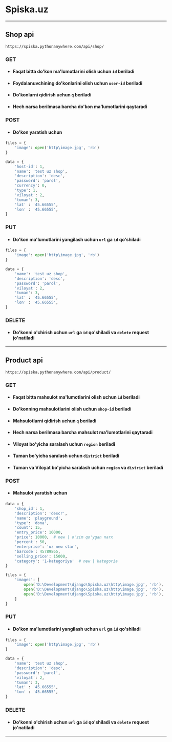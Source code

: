 # Spiska.uz

----------

## Shop api
```
https://spiska.pythonanywhere.com/api/shop/
```

### GET

- #### Faqat bitta do'kon ma'lumotlarini olish uchun `id` beriladi
- #### Foydalanuvchining do'konlarini olish uchun `user-id` beriladi
- #### Do'konlarni qidirish uchun `q` beriladi
- #### Hech narsa berilmasa barcha do'kon ma'lumotlarini qaytaradi

### POST

- #### Do'kon yaratish uchun
```python 
files = {
    'image': open('http\image.jpg', 'rb')
}

data = {
    'host-id': 1,
    'name': 'test uz shop',
    'description': 'desc',
    'password': 'parol',
    'currency': 0,
    'type': 1,
    'viloyat': 2,
    'tuman': 3,
    'lat' : '45.66555',
    'lon' : '45.66555',
}
```
### PUT

- #### Do'kon ma'lumotlarini yangilash uchun `url` ga `id` qo'shiladi
```python 
files = {
    'image': open('http\image.jpg', 'rb')
}

data = {
    'name': 'test uz shop',
    'description': 'desc',
    'password': 'parol',
    'viloyat': 2,
    'tuman': 3,
    'lat' : '45.66555',
    'lon' : '45.66555',
}
```
### DELETE

- #### Do'konni o'chirish uchun `url` ga `id` qo'shiladi va `delete` request jo'natiladi

----------

## Product api
```
https://spiska.pythonanywhere.com/api/product/
```

### GET

- #### Faqat bitta mahsulot ma'lumotlarini olish uchun `id` beriladi
- #### Do'konning mahsulotlarini olish uchun `shop-id` beriladi
- #### Mahsulotlarni qidirish uchun `q` beriladi
- #### Hech narsa berilmasa barcha mahsulot ma'lumotlarini qaytaradi
- #### Viloyat bo'yicha saralash uchun `region` beriladi
- #### Tuman bo'yicha saralash uchun `district` beriladi
- #### Tuman va Viloyat bo'yicha saralash uchun `region` va `district` beriladi

### POST

- #### Mahsulot yaratish uchun
```python 
data = {
    'shop_id': 1,
    'description': 'descr',
    'name': 'playground',
    'type': 'dona',
    'count': 15,
    'entry_price': 10000,
    'price': 10000,  # new | o'zim qo'ygan narx
    'percent': 50,
    'enterprise': 'uz new star',
    'barcode': 45789865,
    'selling_price': 15000,
    'category': '1-kategoriya'  # new | kategoria
}

files = {
    'images': [
        open('D:\Development\django\Spiska.uz\http\image.jpg', 'rb'),
        open('D:\Development\django\Spiska.uz\http\image.jpg', 'rb'),
        open('D:\Development\django\Spiska.uz\http\image.jpg', 'rb'),
    ]
}
```
### PUT

- #### Do'kon ma'lumotlarini yangilash uchun `url` ga `id` qo'shiladi
```python 
files = {
    'image': open('http\image.jpg', 'rb')
}

data = {
    'name': 'test uz shop',
    'description': 'desc',
    'password': 'parol',
    'viloyat': 2,
    'tuman': 3,
    'lat' : '45.66555',
    'lon' : '45.66555',
}
```
### DELETE

- #### Do'konni o'chirish uchun `url` ga `id` qo'shiladi va `delete` request jo'natiladi

----------


